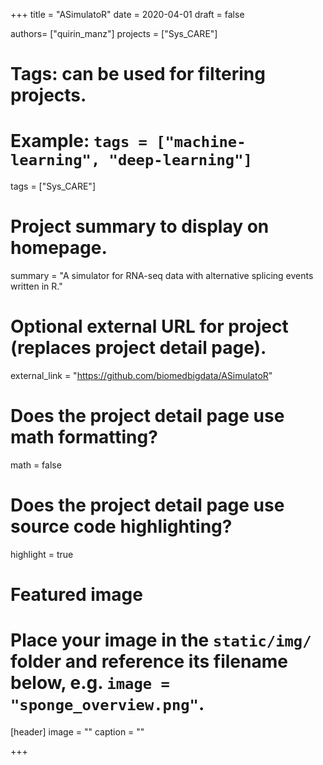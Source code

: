 +++
title = "ASimulatoR"
date = 2020-04-01
draft = false

authors= ["quirin_manz"]
projects = ["Sys_CARE"]

# Tags: can be used for filtering projects.
# Example: `tags = ["machine-learning", "deep-learning"]`
tags = ["Sys_CARE"]

# Project summary to display on homepage.
summary = "A simulator for RNA-seq data with alternative splicing events written in R."


# Optional external URL for project (replaces project detail page).
external_link = "https://github.com/biomedbigdata/ASimulatoR"

# Does the project detail page use math formatting?
math = false

# Does the project detail page use source code highlighting?
highlight = true

# Featured image
# Place your image in the `static/img/` folder and reference its filename below, e.g. `image = "sponge_overview.png"`.
[header]
image = ""
caption = ""

+++

